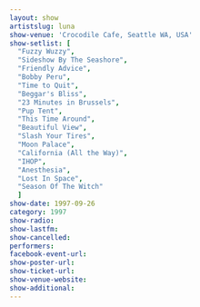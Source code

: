 ```yaml
---
layout: show
artistslug: luna
show-venue: 'Crocodile Cafe, Seattle WA, USA'
show-setlist: [
  "Fuzzy Wuzzy",
  "Sideshow By The Seashore",
  "Friendly Advice",
  "Bobby Peru",
  "Time to Quit",
  "Beggar's Bliss",
  "23 Minutes in Brussels",
  "Pup Tent",
  "This Time Around",
  "Beautiful View",
  "Slash Your Tires",
  "Moon Palace",
  "California (All the Way)",
  "IHOP",
  "Anesthesia",
  "Lost In Space",
  "Season Of The Witch"
  ]
show-date: 1997-09-26
category: 1997
show-radio: 
show-lastfm: 
show-cancelled: 
performers: 
facebook-event-url: 
show-poster-url: 
show-ticket-url: 
show-venue-website: 
show-additional: 
---
```


